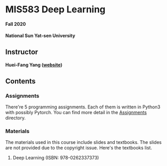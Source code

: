 # MIS583 Deep Learning
#### Fall 2020
#### National Sun Yat-sen University

## Instructor
#### Huei-Fang Yang ([website](https://sites.google.com/site/hueifang/))

## Contents
### Assignments
There're 5 programming assignments. Each of them is written in Python3 with possibly Pytorch. You can find more detail in the [Assignments](Assignments) directory.

### Materials
The materials used in this course include slides and textbooks. The slides are not provided due to the copyright issue. Here's the textbooks list.

1. Deep Learning (ISBN: 978-0262337373)
